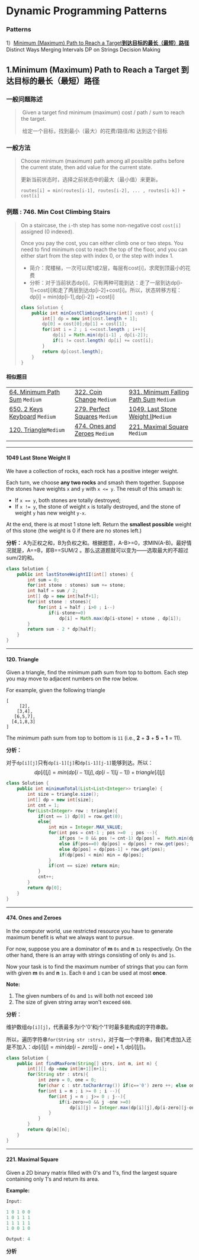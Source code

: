 # Dynamic Programming Patterns
<script type="text/javascript" async src="https://cdn.mathjax.org/mathjax/latest/MathJax.js?config=TeX-MML-AM_CHTML"> </script>
### Patterns

1）<a href="#1.Minimum (Maximum) Path to Reach a Target	**到达目标的最长（最短）路径**">Minimum (Maximum) Path to Reach a Target**到达目标的最长（最短）路径**</a>
Distinct Ways
Merging Intervals
DP on Strings
Decision Making

## 1.Minimum (Maximum) Path to Reach a Target	**到达目标的最长（最短）路径**

### 一般问题陈述

> ​	Given a target find minimum (maximum) cost / path / sum to reach the target.
>
> ​	给定一个目标，找到最小（最大）的花费/路径/和 达到这个目标

### 一般方法

>Choose minimum (maximum) path among all possible paths before the current state, then add value for the current state.
>
>更新当前状态时，选择之前状态中的最大（最小值）来更新。
>
>```
>routes[i] = min(routes[i-1], routes[i-2], ... , routes[i-k]) + cost[i]
>```

### **例题** : 746. Min Cost Climbing Stairs

> On a staircase, the `i`-th step has some non-negative cost `cost[i]` assigned (0 indexed).
>
> Once you pay the cost, you can either climb one or two steps. You need to find minimum cost to reach the top of the floor, and you can either start from the step with index 0, or the step with index 1.
>
> * 简介：爬楼梯，一次可以爬1或2层，每层有cost[i]，求爬到顶最小的花费
> * 分析：对于当前状态dp[i]，只有两种可能到达：走了一层到达dp[i-1]+cost[i]和走了两层到达dp[i-2]+cost[i]。所以，状态转移方程：dp[i] = min(dp[i-1],dp[i-2]) +cost[i]
>
> ```java
> class Solution {
>     public int minCostClimbingStairs(int[] cost) {
>         int[] dp = new int[cost.length + 1];
>         dp[0] = cost[0];dp[1] = cost[1];
>         for(int i = 2 ; i <=cost.length ; i++){
>             dp[i] = Math.min(dp[i-1] , dp[i-2]);
>             if(i != cost.length) dp[i] += cost[i];
>         }
>         return dp[cost.length];
>     }
> }
> ```

#### 相似题目

|                                                              |                                                              |                                                              |
| ------------------------------------------------------------ | ------------------------------------------------------------ | ------------------------------------------------------------ |
| [64. Minimum Path Sum](https://leetcode.com/problems/minimum-path-sum/) `Medium` | [322. Coin Change](https://leetcode.com/problems/coin-change/) `Medium` | [931. Minimum Falling Path Sum](https://leetcode.com/problems/minimum-falling-path-sum/) `Medium` |
| [650. 2 Keys Keyboard](https://leetcode.com/problems/2-keys-keyboard/) `Medium` | [279. Perfect Squares](https://leetcode.com/problems/perfect-squares/) `Medium` | [1049. Last Stone Weight II](#1049-last-stone-weight-ii)`Medium` |
| <a href="#120. Triangle">120. Triangle</a>`Medium`           | <a href="#474. Ones and Zeroes">474. Ones and Zeroes</a> `Medium` | <a href="#221. Maximal Square">221. Maximal Square</a>   `Medium` |
|                                                              |                                                              |                                                              |

------

#### 1049 Last Stone Weight II

We have a collection of rocks, each rock has a positive integer weight.

Each turn, we choose **any two rocks** and smash them together. Suppose the stones have weights `x` and `y` with `x <= y`. The result of this smash is:

- If `x == y`, both stones are totally destroyed;
- If `x != y`, the stone of weight `x` is totally destroyed, and the stone of weight `y` has new weight `y-x`.

At the end, there is at most 1 stone left. Return the **smallest possible** weight of this stone (the weight is 0 if there are no stones left.)

**分析：** A为正权之和，B为负权之和。根据题意，A-B>=0，求MIN(A-B)。最好情况就是，A\==B，即B\==SUM/2 。那么这道题就可以变为——选取最大的不超过sum/2的和。

```java
class Solution {
    public int lastStoneWeightII(int[] stones) {
        int sum = 0;
        for(int stone : stones) sum += stone;
        int half = sum / 2;
        int[] dp = new int[half+1];
        for(int stone : stones){
            for(int i = half ; i>0 ; i--)
                if(i-stone>=0)
                    dp[i] = Math.max(dp[i-stone] + stone , dp[i]);        
        }
        return sum - 2 * dp[half];
    }  
}
```

------

#### 120. Triangle

Given a triangle, find the minimum path sum from top to bottom. Each step you may move to adjacent numbers on the row below.

For example, given the following triangle

```
[
     [2],
    [3,4],
   [6,5,7],
  [4,1,8,3]
]
```

The minimum path sum from top to bottom is `11` (i.e., **2** + **3** + **5** + **1** = 11).

**分析：**

对于`dp[i][j]`只有`dp[i-1][j]`和`dp[i-1][j-1]`能够到达。所以：
$$
dp[i][j] = min(dp[i-1][j] , dp[i-1][j-1]) + triangle[i][j]
$$


```java
class Solution {
    public int minimumTotal(List<List<Integer>> triangle) {
        int size = triangle.size();
        int[] dp = new int[size];
        int cnt = 1;
        for(List<Integer> row : triangle){
            if(cnt == 1) dp[0] = row.get(0);
            else{
                int min = Integer.MAX_VALUE;
                for(int pos = cnt-1 ; pos >=0  ; pos --){
                    if(pos != 0 && pos != cnt-1) dp[pos] =  Math.min(dp[pos],dp[pos-1]) + row.get(pos);
                    else if(pos==0) dp[pos] = dp[pos] + row.get(pos);
                    else dp[pos] = dp[pos-1] + row.get(pos);
                    if(dp[pos] < min) min = dp[pos];
                }
                if(cnt == size) return min;
            }
            cnt++;
        }
        return dp[0];
    }
}
```

------

#### 474. Ones and Zeroes

In the computer world, use restricted resource you have to generate maximum benefit is what we always want to pursue.

For now, suppose you are a dominator of **m** `0s` and **n** `1s` respectively. On the other hand, there is an array with strings consisting of only `0s` and `1s`.

Now your task is to find the maximum number of strings that you can form with given **m** `0s` and **n** `1s`. Each `0` and `1` can be used at most **once**.

**Note:**

1. The given numbers of `0s` and `1s` will both not exceed `100`
2. The size of given string array won't exceed `600`.

**分析**：

维护数组`dp[i][j]`，代表最多为i个'0'和j个'1'时最多能构成的字符串数。

所以，遍历字符串`for(String str :strs)`，对于每一个字符串，我们考虑加入还是不加入：$dp[i][j] = min(dp[i-zero][j-one]+1,dp[i][j])$。

```java
class Solution {
    public int findMaxForm(String[] strs, int m, int n) {
        int[][] dp =new int[m+1][n+1];
        for(String str : strs){
            int zero = 0, one = 0;
            for(char c : str.toCharArray()) if(c=='0') zero ++; else one++;
            for(int i = m ; i >= 0 ; i --){
                for(int j = n ; j>= 0 ; j--){
                    if(i-zero>=0 && j -one >=0)
                        dp[i][j] = Integer.max(dp[i][j],dp[i-zero][j-one]+1);
                }
            }
        }
        return dp[m][n];
    }
}
```

------

#### 221. Maximal Square

Given a 2D binary matrix filled with 0's and 1's, find the largest square containing only 1's and return its area.

**Example:**

```java
Input: 

1 0 1 0 0
1 0 1 1 1
1 1 1 1 1
1 0 0 1 0

Output: 4
```



**分析**
